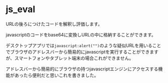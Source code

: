 # js_eval

URLの後ろにつけたコードを解釈し評価します。

javascriptのコードをbase64に変換しURLの中に格納することができます。

デスクトップアプリでは`javascript:alert("")`のような疑似URLを用いることでブラウザのアドレスバーから簡易的にjavascriptを実行することができますが、スマートフォンやタブレット端末の場合これができません。

アドレスバーから簡易的にブラウザの持つjavascriptエンジンにアクセスする機能があったら便利だと思いこれを書きました。
